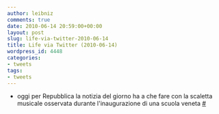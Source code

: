 ```yaml
---
author: leibniz
comments: true
date: 2010-06-14 20:59:00+00:00
layout: post
slug: life-via-twitter-2010-06-14
title: Life via Twitter (2010-06-14)
wordpress_id: 4448
categories:
- tweets
tags:
- tweets
---
```



	
  * oggi per Repubblica la notizia del giorno ha a che fare con la scaletta musicale osservata durante l'inaugurazione di una scuola veneta [#](http://twitter.com/leibniz/statuses/16126313786)


